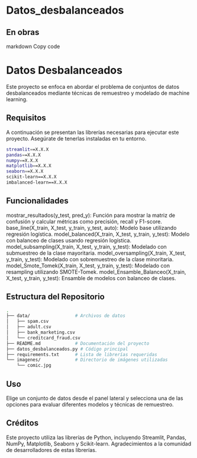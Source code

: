 # Datos_desbalanceados

## En obras

markdown
Copy code
# Datos Desbalanceados

Este proyecto se enfoca en abordar el problema de conjuntos de datos desbalanceados mediante técnicas de remuestreo y modelado de machine learning.

## Requisitos

A continuación se presentan las librerías necesarias para ejecutar este proyecto. Asegúrate de tenerlas instaladas en tu entorno.

```bash
streamlit==X.X.X
pandas==X.X.X
numpy==X.X.X
matplotlib==X.X.X
seaborn==X.X.X
scikit-learn==X.X.X
imbalanced-learn==X.X.X
```
 
## Funcionalidades
mostrar_resultados(y_test, pred_y): Función para mostrar la matriz de confusión y calcular métricas como precisión, recall y F1-score.
base_line(X_train, X_test, y_train, y_test, auto): Modelo base utilizando regresión logística.
model_balanced(X_train, X_test, y_train, y_test): Modelo con balanceo de clases usando regresión logística.
model_subsampling(X_train, X_test, y_train, y_test): Modelado con submuestreo de la clase mayoritaria.
model_oversampling(X_train, X_test, y_train, y_test): Modelado con sobremuestreo de la clase minoritaria.
model_Smote_Tomek(X_train, X_test, y_train, y_test): Modelado con resampling utilizando SMOTE-Tomek.
model_Ensamble_Balanceo(X_train, X_test, y_train, y_test): Ensamble de modelos con balanceo de clases.

## Estructura del Repositorio

```bash
.
├── data/                 # Archivos de datos
│   ├── spam.csv
│   ├── adult.csv
│   ├── bank_marketing.csv
│   └── creditcard_fraud.csv
├── README.md             # Documentación del proyecto
├── datos_desbalanceados.py # Código principal
├── requirements.txt      # Lista de librerías requeridas
└── imagenes/             # Directorio de imágenes utilizadas
    └── comic.jpg
```
## Uso
Elige un conjunto de datos desde el panel lateral y selecciona una de las opciones para evaluar diferentes modelos y técnicas de remuestreo.


## Créditos
Este proyecto utiliza las librerías de Python, incluyendo Streamlit, Pandas, NumPy, Matplotlib, Seaborn y Scikit-learn. Agradecimientos a la comunidad de desarrolladores de estas librerías.
